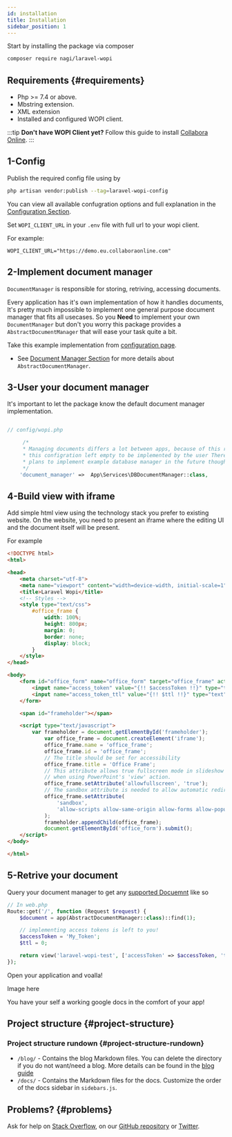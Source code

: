 ```yaml
---
id: installation
title: Installation
sidebar_position: 1
---
```


Start by installing the package via composer

```bash
composer require nagi/laravel-wopi
```

## Requirements {#requirements}

- Php >= 7.4 or above.
- Mbstring extension.
- XML extension
- Installed and configured WOPI client.

:::tip
**Don't have WOPI Client yet?** Follow this guide to install [Collabora Online](#).
:::

## 1-Config

Publish the required config file using by

```bash
php artisan vendor:publish --tag=laravel-wopi-config
```

You can view all available confugration options and full explanation in the [Configuration Section](getting-started.md).

Set `WOPI_CLIENT_URL` in your `.env` file with full url to your wopi client.

For example:

```env
WOPI_CLIENT_URL="https://demo.eu.collaboraonline.com"
```

## 2-Implement document manager

`DocumentManager` is responsible for storing, retriving, accessing documents.

Every application has it's own implementation of how it handles documents, It's pretty much impossible to implement one general purpose document manager that fits all usecases. So you **Need** to implement your own `DocumentManager` but don't you worry this package provides a `AbstractDocumentManager` that will ease your task quite a bit.

Take this example implementation from [configuration page](#).

- See [Document Manager Section](getting-started.md) for more details about `AbstractDocumentManager`.

## 3-User your document manager

It's important to let the package know the default document manager implementation.

```php

// config/wopi.php

     /*
     * Managing documents differs a lot between apps, because of this reason
     * this configration left empty to be implemented by the user There's
     * plans to implement example database manager in the future though.
     */
    'document_manager' =>  App\Services\DBDocumentManager::class,

```

## 4-Build view with iframe

Add simple html view using the technology stack you prefer to existing website. On the website, you need to present an iframe where the editing UI and the document itself will be present.

For example

```html
<!DOCTYPE html>
<html>

<head>
    <meta charset="utf-8">
    <meta name="viewport" content="width=device-width, initial-scale=1">
    <title>Laravel Wopi</title>
    <!-- Styles -->
    <style type="text/css">
        #office_frame {
            width: 100%;
            height: 800px;
            margin: 0;
            border: none;
            display: block;
        }
    </style>
</head>

<body>
    <form id="office_form" name="office_form" target="office_frame" action="{!! $url !!}" method="post">
        <input name="access_token" value="{!! $accessToken !!}" type="text" />
        <input name="access_token_ttl" value="{!! $ttl !!}" type="text" />
    </form>

    <span id="frameholder"></span>

    <script type="text/javascript">
        var frameholder = document.getElementById('frameholder');
            var office_frame = document.createElement('iframe');
            office_frame.name = 'office_frame';
            office_frame.id = 'office_frame';
            // The title should be set for accessibility
            office_frame.title = 'Office Frame';
            // This attribute allows true fullscreen mode in slideshow view
            // when using PowerPoint's 'view' action.
            office_frame.setAttribute('allowfullscreen', 'true');
            // The sandbox attribute is needed to allow automatic redirection to the O365 sign-in page in the business user flow
            office_frame.setAttribute(
                'sandbox',
                'allow-scripts allow-same-origin allow-forms allow-popups allow-top-navigation allow-popups-to-escape-sandbox allow-downloads allow-modals'
            );
            frameholder.appendChild(office_frame);
            document.getElementById('office_form').submit();
    </script>
</body>

</html>

```

## 5-Retrive your document

Query your document manager to get any [supported Docuemnt](#) like so

```php
// In web.php
Route::get('/', function (Request $request) {
    $document = app(AbstractDocumentManager::class)::find(1);

    // implementing access tokens is left to you!
    $accessToken = 'My_Token';
    $ttl = 0;

    return view('laravel-wopi-test', ['accessToken' => $accessToken, 'ttl' => $ttl, 'url' => $document->getUrlForAction('edit')]);
});

```

Open your application and voalla!

Image here

You have your self a working google docs in the comfort of your app!

## Project structure {#project-structure}

### Project structure rundown {#project-structure-rundown}

- `/blog/` - Contains the blog Markdown files. You can delete the directory if you do not want/need a blog. More details can be found in the [blog guide](blog.mdx)
- `/docs/` - Contains the Markdown files for the docs. Customize the order of the docs sidebar in `sidebars.js`.

## Problems? {#problems}

Ask for help on [Stack Overflow](https://stackoverflow.com/questions/tagged/docusaurus), on our [GitHub repository](https://github.com/facebook/docusaurus) or [Twitter](https://twitter.com/docusaurus).
